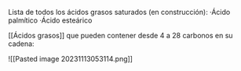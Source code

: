 Lista de todos los ácidos grasos saturados (en construcción):
	·Ácido palmítico
	·Ácido esteárico


[[Ácidos grasos]] que pueden contener desde 4 a 28 carbonos en su cadena:

![[Pasted image 20231113053114.png]]

